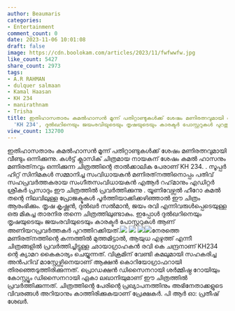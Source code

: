 ```yaml
---
author: Beaumaris
categories:
- Entertainment
comment_count: 0
date: 2023-11-06 10:01:08
draft: false
image: https://cdn.boolokam.com/articles/2023/11/fwfwwfw.jpg
like_count: 5427
share_count: 2973
tags:
- A.R RAHMAN
- dulquer salmaan
- Kamal Haasan
- KH 234
- manirathnam
- Trisha
title: ഇതിഹാസതാരം കമൽഹാസൻ മൂന്ന് പതിറ്റാണ്ടുകൾക്ക് ശേഷം മണിരത്നവുമായി വീണ്ടും ഒന്നിക്കുന്ന
  'KH 234', ദുൽഖറിനെയും ജയംരവിയുടെയും തൃഷയുടെയും കാരക്ടർ പോസ്റ്ററുകൾ പുറത്തുവിട്ടു
view_count: 132700
---
```


ഇതിഹാസതാരം കമൽഹാസൻ മൂന്ന് പതിറ്റാണ്ടുകൾക്ക് ശേഷം മണിരത്നവുമായി വീണ്ടും ഒന്നിക്കുന്നു. കൾട്ട് ക്ലാസിക് ചിത്രമായ നായകന് ശേഷം കമൽ ഹാസനും മണിരത്‌നവും ഒന്നിക്കുന്ന ചിത്രത്തിന്റെ താൽക്കാലിക പേരാണ് KH 234. . സൂപ്പർ ഹിറ്റ് സിനിമകൾ സമ്മാനിച്ച സംവിധായകൻ മണിരത്‌നത്തിനൊപ്പം പതിവ് സഹപ്രവർത്തകരായ സംഗീതസംവിധായകൻ എആർ റഹ്‌മാനും എഡിറ്റർ ശ്രീകർ പ്രസാദും ഈ ചിത്രത്തിൽ പ്രവർത്തിക്കുന്നു . യൂണിവേഴ്സൽ ഹീറോ കമൽ തന്റെ നിലവിലുള്ള പ്രോജക്ടുകൾ പൂർത്തിയാക്കിക്കഴിഞ്ഞാൽ ഈ ചിത്രം ആരംഭിക്കും. തൃഷ കൃഷ്ണൻ, ദുൽഖർ സൽമാൻ, ജയം രവി എന്നിവരുൾപ്പെടെയുള്ള ഒരു മികച്ച താരനിര തന്നെ ചിത്രത്തിലുണ്ടാകും. ഇപ്പോൾ ദുൽഖറിനെയും തൃഷയുടെയും ജയംരവിയുടെയും കാരക്ടർ പോസ്റ്ററുകൾ ആണ് അണിയറപ്രവർത്തകർ പുറത്തിറക്കിയത്.![](https://cdn.boolokam.com/articles/2023/11/fwfwwfw.jpg) ![](https://cdn.boolokam.com/articles/2023/11/qdqdqqdqdqdqdqd.jpg) ![](https://cdn.boolokam.com/articles/2023/11/qqwww.jpg)![](https://cdn.boolokam.com/articles/2023/11/dd-1.jpg)നേരത്തെ മണിരത്‌നത്തിന്റെ കന്നത്തിൽ മുത്തമിട്ടാൽ, ആയുധ എഴുത്ത് എന്നീ ചിത്രങ്ങളിൽ പ്രവർത്തിച്ചിട്ടുള്ള ഛായാഗ്രാഹകൻ രവി കെ ചന്ദ്രനാണ് KH234 ന്റെ ക്യാമറ കൈകാര്യം ചെയ്യുന്നത്. വിക്രമിന് വേണ്ടി കമലുമായി സഹകരിച്ച അൻപറിവ് മാസ്റ്റേഴ്സിനെയാണ് ആക്ഷൻ കൊറിയോഗ്രാഫറായി തിരഞ്ഞെടുത്തിരിക്കുന്നത്. പ്രൊഡക്ഷൻ ഡിസൈനറായി ശർമ്മിഷ്ഠ റോയിയും കോസ്റ്റ്യൂം ഡിസൈനറായി ഏകാ ലഖാനിയുമാണ് ഈ ചിത്രത്തിൽ പ്രവർത്തിക്കുന്നത്. ചിത്രത്തിന്റെ പേരിന്റെ പ്രഖ്യാപനത്തിനും അഭിനേതാക്കളുടെ വിവരങ്ങൾ അറിയാനും കാത്തിരിക്കുകയാണ് പ്രേക്ഷകർ. പി ആർ ഓ: പ്രതീഷ് ശേഖർ.